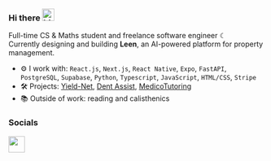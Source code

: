 ### Hi there <img src="https://user-images.githubusercontent.com/1303154/88677602-1635ba80-d120-11ea-84d8-d263ba5fc3c0.gif" width="24px" alt="hi">

Full-time CS & Maths student and freelance software engineer ☾  
Currently designing and building **Leen**, an AI-powered platform for property management.

- ⚙️ I work with: `React.js`, `Next.js`, `React Native`, `Expo`, `FastAPI`, `PostgreSQL`, `Supabase`, `Python`, `Typescript`, `JavaScript`, `HTML/CSS`, `Stripe`
- 🛠️ Projects: [Yield-Net](https://github.com/Yield-Net/full-stack), [Dent Assist](https://github.com/Shawarmaa/dent-assist), [MedicoTutoring](https://medico-virid.vercel.app)
- 📚 Outside of work: reading and calisthenics

### Socials

<p align="left">
  <a href="https://www.linkedin.com/in/muhammadabdull/" target="_blank" rel="noreferrer">
    <picture>
      <source media="(prefers-color-scheme: dark)" srcset="https://raw.githubusercontent.com/danielcranney/readme-generator/main/public/icons/socials/linkedin-dark.svg" />
      <source media="(prefers-color-scheme: light)" srcset="https://raw.githubusercontent.com/danielcranney/readme-generator/main/public/icons/socials/linkedin.svg" />
      <img src="https://raw.githubusercontent.com/danielcranney/readme-generator/main/public/icons/socials/linkedin.svg" width="32" height="32" />
    </picture>
  </a>
</p>
